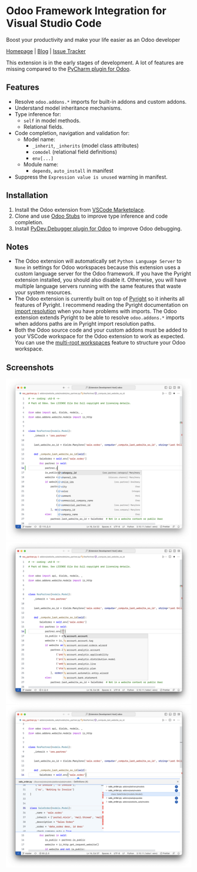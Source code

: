 # Odoo Framework Integration for Visual Studio Code

Boost your productivity and make your life easier as an Odoo developer

[Homepage](https://odoo-ide.com) | [Blog](https://odoo-ide.com/blog) | [Issue Tracker](https://github.com/odoo-ide/vscode-odoo/issues)

This extension is in the early stages of development. A lot of features are missing compared to the [PyCharm plugin for Odoo](https://plugins.jetbrains.com/plugin/13499-odoo).

## Features

- Resolve `odoo.addons.*` imports for built-in addons and custom addons.
- Understand model inheritance mechanisms.
- Type inference for:
  - `self` in model methods.
  - Relational fields.
- Code completion, navigation and validation for:
  - Model name:
    - `_inherit`, `_inherits` (model class attributes)
    - `comodel` (relational field definitions)
    - `env[...]`
  - Module name:
    - `depends`, `auto_install` in manifest
- Suppress the `Expression value is unused` warning in manifest.

## Installation
1. Install the Odoo extension from [VSCode Marketplace](https://marketplace.visualstudio.com/items?itemName=trinhanhngoc.vscode-odoo).
2. Clone and use [Odoo Stubs](https://github.com/odoo-ide/odoo-stubs) to improve type inference and code completion.
3. Install [PyDev.Debugger plugin for Odoo](https://github.com/odoo-ide/pydevd-odoo) to improve Odoo debugging.

## Notes
- The Odoo extension will automatically set `Python Language Server` to `None` in settings for Odoo workspaces because this extension uses a custom language server for the Odoo framework. If you have the Pyright extension installed, you should also disable it. Otherwise, you will have multiple language servers running with the same features that waste your system resources.
- The Odoo extension is currently built on top of [Pyright](https://github.com/microsoft/pyright) so it inherits all features of Pyright. I recommend reading the Pyright documentation on [import resolution](https://microsoft.github.io/pyright/#/import-resolution) when you have problems with imports. The Odoo extension extends Pyright to be able to resolve `odoo.addons.*` imports when addons paths are in Pyright import resolution paths.
- Both the Odoo source code and your custom addons must be added to your VSCode workspace for the Odoo extension to work as expected. You can use the [multi-root workspaces](https://code.visualstudio.com/docs/editor/multi-root-workspaces) feature to structure your Odoo workspace.

## Screenshots
![Model member completion](images/model-member-completion.png)
![Model name completion](images/model-name-completion.png)
![Model name navigation](images/model-name-navigation.png)
